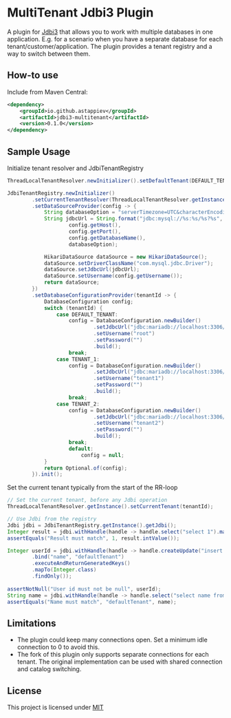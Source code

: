 # MultiTenant Jdbi3 Plugin

A plugin for [Jdbi3](https://github.com/jdbi/jdbi) that allows you to work with multiple databases in one application.
E.g. for a scenario when you have a separate database for each tenant/customer/application.
The plugin provides a tenant registry and a way to switch between them.

## How-to use

Include from Maven Central:

```xml
<dependency>
    <groupId>io.github.astappiev</groupId>
    <artifactId>jdbi3-multitenant</artifactId>
    <version>0.1.0</version>
</dependency>
```

## Sample Usage

Initialize tenant resolver and JdbiTenantRegistry

```java
ThreadLocalTenantResolver.newInitializer().setDefaultTenant(DEFAULT_TENANT).init();

JdbiTenantRegistry.newInitializer()
        .setCurrentTenantResolver(ThreadLocalTenantResolver.getInstance())
        .setDataSourceProvider(config -> {
            String databaseOption = "serverTimezone=UTC&characterEncoding=UTF-8";
            String jdbcUrl = String.format("jdbc:mysql://%s:%s/%s?%s",
                    config.getHost(),
                    config.getPort(),
                    config.getDatabaseName(),
                    databaseOption);

            HikariDataSource dataSource = new HikariDataSource();
            dataSource.setDriverClassName("com.mysql.jdbc.Driver");
            dataSource.setJdbcUrl(jdbcUrl);
            dataSource.setUsername(config.getUsername());
            return dataSource;
        })
        .setDatabaseConfigurationProvider(tenantId -> {
            DatabaseConfiguration config;
            switch (tenantId) {
                case DEFAULT_TENANT:
                    config = DatabaseConfiguration.newBuilder()
                            .setJdbcUrl("jdbc:mariadb://localhost:3306/default_db")
                            .setUsername("root")
                            .setPassword("")
                            .build();
                    break;
                case TENANT_1:
                    config = DatabaseConfiguration.newBuilder()
                            .setJdbcUrl("jdbc:mariadb://localhost:3306/other_db")
                            .setUsername("tenant1")
                            .setPassword("")
                            .build();
                    break;
                case TENANT_2:
                    config = DatabaseConfiguration.newBuilder()
                            .setJdbcUrl("jdbc:mariadb://localhost:3306/second_db")
                            .setUsername("tenant2")
                            .setPassword("")
                            .build();
                    break;
                    default:
                        config = null;
            }
            return Optional.of(config);
        }).init();
```

Set the current tenant typically from the start of the RR-loop

```java
// Set the current tenant, before any Jdbi operation
ThreadLocalTenantResolver.getInstance().setCurrentTenant(tenantId);

// Use Jdbi from the registry
Jdbi jdbi = JdbiTenantRegistry.getInstance().getJdbi();
Integer result = jdbi.withHandle(handle -> handle.select("select 1").mapTo(Integer.class).findOnly());
assertEquals("Result must match", 1, result.intValue());

Integer userId = jdbi.withHandle(handle -> handle.createUpdate("insert into user (name) values (:name)")
        .bind("name", "defaultTenant")
        .executeAndReturnGeneratedKeys()
        .mapTo(Integer.class)
        .findOnly());
        
assertNotNull("User id must not be null", userId);
String name = jdbi.withHandle(handle -> handle.select("select name from user where id=?", userId).mapTo(String.class).findOnly());
assertEquals("Name must match", "defaultTenant", name);
```

## Limitations

* The plugin could keep many connections open. Set a minimum idle connection to 0 to avoid this.
* The fork of this plugin only supports separate connections for each tenant. The original implementation can be used with shared connection and catalog switching.

## License

This project is licensed under [MIT](https://opensource.org/licenses/MIT)
